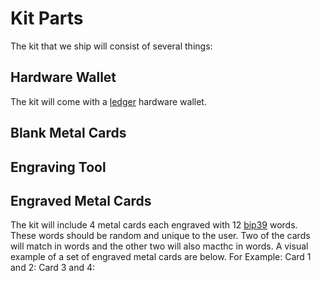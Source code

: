 # Kit Parts
The kit that we ship will consist of several things:
## Hardware Wallet
The kit will come with a [ledger](https://www.ledger.com/) hardware wallet.
## Blank Metal Cards

## Engraving Tool

## Engraved Metal Cards
The kit will include 4 metal cards each engraved with 12  [bip39](https://github.com/bitcoin/bips/blob/master/bip-0039/bip-0039-wordlists.md) words. These words should be random and unique to the user. Two of the cards will match in words and the other two will also macthc in words. A visual example of a set of engraved metal cards are below.
For Example:
Card 1 and 2:
Card 3 and 4:
